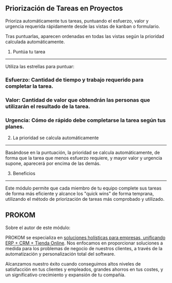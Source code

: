 Priorización de Tareas en Proyectos
--------

Prioriza automáticamente tus tareas, puntuando el esfuerzo, valor y urgencia requerida rápidamente desde las vistas de kanban o formulario.

Tras puntuarlas, aparecen ordenadas en todas las vistas según la prioridad calculada automáticamente.

1. Puntúa tu tarea
--------------------------------------

Utiliza las estrellas para puntuar:

### Esfuerzo: Cantidad de tiempo y trabajo requerido para completar la tarea.

### Valor: Cantidad de valor que obtendrán las personas que utilizarán el resultado de la tarea.

### Urgencia: Cómo de rápido debe completarse la tarea según tus planes.


2. La prioridad se calcula automáticamente
-------------------------

Basándose en la puntuación, la prioridad se calcula automáticamente, de forma que la tarea que menos esfuerzo requiere, y mayor valor y urgencia supone, aparecerá por encima de las demás.

3. Beneficios
---------------------------

Este módulo permite que cada miembro de tu equipo complete sus tareas de forma más eficiente y alcance los "quick wins" de forma temprana, utilizando el método de priorización de tareas más comprobado y utilizado.

PROKOM
--------

Sobre el autor de este módulo:

PROKOM se especializa en [soluciones holísticas para empresas, unificando ERP + CRM + Tienda Online](https://prokom.es). Nos enfocamos en proporcionar soluciones a medida para los problemas de negocio de nuestros clientes, a través de la automatización y personalización total del software.

Alcanzamos nuestro éxito cuando conseguimos altos niveles de satisfacción en tus clientes y empleados, grandes ahorros en tus costes, y un significativo crecimiento y expansión de tu compañía.